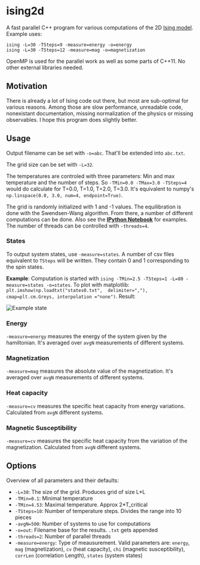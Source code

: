 # ising2d

A fast parallel C++ program for various computations of the 2D [Ising model](http://en.wikipedia.org/wiki/Ising_model). Example uses:

```
ising -L=30 -TSteps=9 -measure=energy -o=energy
ising -L=30 -TSteps=12 -measure=mag -o=magnetization
```

OpenMP is used for the parallel work as well as some parts of C++11. No other external libraries needed.

## Motivation
There is already a lot of Ising code out there, but most are sub-optimal for various reasons. Among those are slow performance, unreadable code, nonexistant documentation, missing normalization of the physics or missing observables. I hope this program does slightly better.

## Usage
Output filename can be set with `-o=abc`. That'll be extended into `abc.txt`.

The grid size can be set with `-L=32`.

The temperatures are controled with three parameters: Min and max temperature and the number of steps. So `-TMin=0.0 -TMax=3.0 -TSteps=4` would do calculate for T=0.0, T=1.0, T=2.0, T=3.0. It's equivalent to numpy's `np.linspace(0.0, 3.0, num=4, endpoint=True)`.

The grid is randomly initialized with 1 and -1 values. The equilibration is done with the Swendsen-Wang algorithm. From there, a number of different computations can be done. Also see the **[IPython Notebook](http://nbviewer.ipython.org/github/s9w/ising2d/blob/master/usage.ipynb)** for examples. The number of threads can be controlled with `-threads=4`.

### States
To output system states, use `-measure=states`. A number of csv files equivalent to `TSteps` will be written. They contain 0 and 1 corresponding to the spin states.

**Example**: Computation is started with `ising -TMin=2.5 -TSteps=1 -L=80 -measure=states -o=states`. To plot with matplotlib: `plt.imshow(np.loadtxt("states0.txt",  delimiter=","), cmap=plt.cm.Greys, interpolation ="none")`. Result:

![Example state](http://i.imgur.com/xXkFltH.png)

### Energy
`-measure=energy` measures the energy of the system given by the hamiltonian. It's averaged over `avgN` measurements of different systems.

### Magnetization
`-measure=mag` measures the absolute value of the magnetization. It's averaged over `avgN` measurements of different systems.

### Heat capacity
`-measure=cv` measures the specific heat capacity from energy variations. Calculated from `avgN` different systems.

### Magnetic Susceptibility
`-measure=cv` measures the specific heat capacity from the variation of the magnetization. Calculated from `avgN` different systems.

## Options
Overview of all parameters and their defaults:
- `-L=30`: The size of the grid. Produces grid of size L*L
- `-TMin=0.1`: Minimal temperature
- `-TMin=4.53`: Maximal temperature. Approx 2*T_critical
- `-TSteps=10`: Number of temperature steps. Divides the range into 10 pieces
- `-avgN=500`: Number of systems to use for computations
- `-o=out`: Filename base for the results. `.txt` gets appended 
- `-threads=2`: Number of parallel threads
- `-measure=energy`: Type of meausurement. Valid parameters are: `energy`, `mag` (magnetization), `cv` (heat capacity), `chi` (magnetic susceptibility), `corrLen` (correlation Length), `states` (system states)